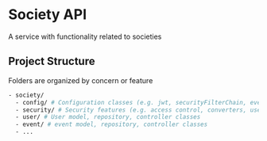 # Society API
A service with functionality related to societies

## Project Structure
Folders are organized by concern or feature
```sh
- society/
  - config/ # Configuration classes (e.g. jwt, securityFilterChain, event handling)
  - security/ # Security features (e.g. access control, converters, user details)
  - user/ # User model, repository, controller classes
  - event/ # event model, repository, controller classes
  - ...
```
